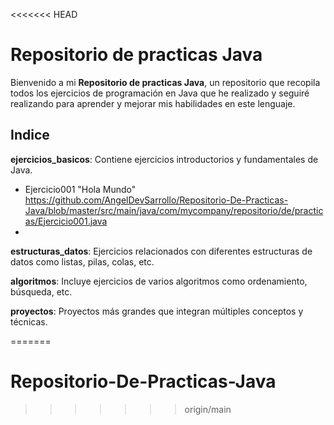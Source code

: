 <<<<<<< HEAD
# Repositorio de practicas Java
Bienvenido a mi **Repositorio de practicas Java**, un repositorio que recopila todos los ejercicios de programación en Java que he realizado y seguiré realizando para aprender 
y mejorar mis habilidades en este lenguaje.
## Indice
**ejercicios_basicos**: Contiene ejercicios introductorios y fundamentales de Java.
- Ejercicio001 "Hola Mundo" https://github.com/AngelDevSarrollo/Repositorio-De-Practicas-Java/blob/master/src/main/java/com/mycompany/repositorio/de/practicas/Ejercicio001.java
- 
**estructuras_datos**: Ejercicios relacionados con diferentes estructuras de datos como listas, pilas, colas, etc.
  
**algoritmos**: Incluye ejercicios de varios algoritmos como ordenamiento, búsqueda, etc.

**proyectos**: Proyectos más grandes que integran múltiples conceptos y técnicas.

=======
# Repositorio-De-Practicas-Java
>>>>>>> origin/main
